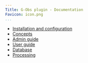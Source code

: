 ```yaml
---
Title: G-Obs plugin - Documentation
Favicon: icon.png
...
```


* [Installation and configuration](./installation/)
* [Concepts](./concepts/)
* [Admin guide](./admin_guide/)
* [User guide](./user_guide/)
* [Database](./database/)
* [Processing](./processing/)
